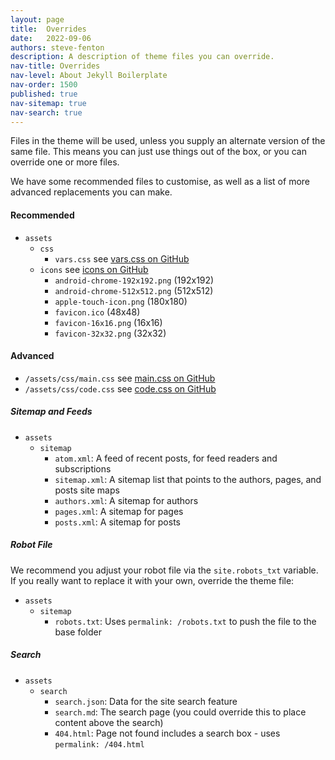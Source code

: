 ```yaml
---
layout: page
title:  Overrides
date:   2022-09-06
authors: steve-fenton
description: A description of theme files you can override.
nav-title: Overrides
nav-level: About Jekyll Boilerplate
nav-order: 1500
published: true
nav-sitemap: true
nav-search: true
---
```


Files in the theme will be used, unless you supply an alternate version of the same file. This means you can just use things out of the box, or you can override one or more files.

We have some recommended files to customise, as well as a list of more advanced replacements you can make.

#### Recommended

- `assets`
  - `css`
    - `vars.css` see [vars.css on GitHub](https://github.com/Steve-Fenton/jekyll-boilerplate/blob/main/assets/css/vars.css)
  - `icons` see [icons on GitHub](https://github.com/Steve-Fenton/jekyll-boilerplate/tree/main/assets/icons)
    - `android-chrome-192x192.png` (192x192)
    - `android-chrome-512x512.png` (512x512)
    - `apple-touch-icon.png` (180x180)
    - `favicon.ico` (48x48)
    - `favicon-16x16.png` (16x16)
    - `favicon-32x32.png` (32x32)

#### Advanced

- `/assets/css/main.css` see [main.css on GitHub](https://github.com/Steve-Fenton/jekyll-boilerplate/blob/main/assets/css/main.css)
- `/assets/css/code.css` see [code.css on GitHub](https://github.com/Steve-Fenton/jekyll-boilerplate/blob/main/assets/css/code.css)

##### Sitemap and Feeds

- `assets`
  - `sitemap`
    - `atom.xml`: A feed of recent posts, for feed readers and subscriptions
    - `sitemap.xml`: A sitemap list that points to the authors, pages, and posts site maps
    - `authors.xml`: A sitemap for authors
    - `pages.xml`: A sitemap for pages
    - `posts.xml`: A sitemap for posts

##### Robot File

We recommend you adjust your robot file via the `site.robots_txt` variable. If you really want to replace it with your own, override the theme file:

- `assets`
  - `sitemap`
    - `robots.txt`: Uses `permalink: /robots.txt` to push the file to the base folder

##### Search

- `assets`
  - `search`
    - `search.json`: Data for the site search feature
    - `search.md`: The search page (you could override this to place content above the search)
    - `404.html`: Page not found includes a search box - uses `permalink: /404.html`

